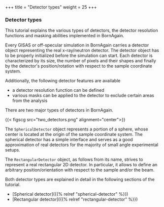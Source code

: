 +++
title = "Detector types"
weight = 25
+++

### Detector types

This tutorial explains the various types of detectors, the detector resolution functions and masking abilities implemented in BornAgain.

Every GISAS or off-specular simulation in BornAgain carries a detector object representing the real x-ray/neutron detector. The detector object has to be properly initialized before the simulation can start. Each detector is characterized by its size, the number of pixels and their shapes and finally by the detector's position/rotation with respect to the sample coordinate system.

Additionally, the following detector features are available

* a detector resolution function can be defined
* various masks can be applied to the detector to exclude certain areas from the analysis

There are two major types of detectors in BornAgain.

{{< figscg src="two_detectors.png" alignment="center">}}

The `SphericalDetector` object represents a portion of a sphere, whose center is located at the origin of the sample coordinate system. The spherical detector has a simple interface and serves as a good approximation of real detectors for the majority of small angle experimental setups.

The `RectangularDetector` object, as follows from its name, strives to represent a real rectangular 2D detector. In particular, it allows to define an arbitrary position/orientation with respect to the sample and/or the beam.

Both detector types are explained in detail in the following sections of the tutorial.

* [Spherical detector]({{% relref "spherical-detector" %}}) 
* [Rectangular detector]({{% relref "rectangular-detector" %}})
